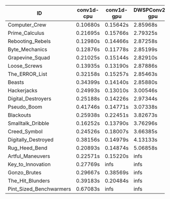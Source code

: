 |ID|conv1d-cpu|conv1d-gpu|DWSPConv2D-gpu|gemm-gpu|avg|
|-|-|-|-|-|-|
|Computer_Crew|0.10680s|0.15642s|2.85968s|1.69547s|1.20459s|
|Prime_Calculus|0.21695s|0.15766s|2.79325s|1.65942s|1.20682s|
|Rebooting_Rebels|0.12980s|0.14466s|2.87258s|1.69486s|1.21047s|
|Byte_Mechanics|0.12876s|0.11778s|2.85199s|1.76651s|1.21626s|
|Grapevine_Squad|0.21025s|0.15144s|2.82910s|1.71955s|1.22758s|
|Loose_Screws|0.13935s|0.13190s|2.87886s|1.76970s|1.22995s|
|The_ERROR_List|0.32158s|0.15257s|2.85463s|1.90152s|1.30758s|
|Beasts|0.34399s|0.14140s|2.85880s|1.91066s|1.31371s|
|Hackerjacks|0.24993s|0.13010s|3.00546s|1.90526s|1.32268s|
|Digital_Destroyers|0.25188s|0.14226s|2.97344s|1.94191s|1.32737s|
|Pseudo_Boom|0.41746s|0.14771s|3.07338s|1.96159s|1.40003s|
|Blackouts|0.25938s|0.22451s|3.82673s|1.81416s|1.53120s|
|Smalltalk_Dribble|0.16252s|0.13790s|3.76296s|2.50190s|1.64132s|
|Creed_Symbol|0.24526s|0.18007s|3.66385s|2.76865s|1.71446s|
|Digitally_Destroyed|0.38156s|0.14979s|4.13133s|2.50769s|1.79259s|
|Rug_Heed_Bend|0.20893s|0.14874s|5.06858s|4.78642s|2.55317s|
|Artful_Maneuvers|0.22571s|0.15220s|infs|1.69739s|infs|
|Key_to_Innovation|0.27769s|infs|infs|2.58948s|infs|
|Gonzo_Brutes|0.29667s|0.38569s|infs|4.35959s|infs|
|The_Hit_Blunders|0.39183s|0.20484s|infs|1.91198s|infs|
|Pint_Sized_Benchwarmers|0.67083s|infs|infs|4.40315s|infs|
